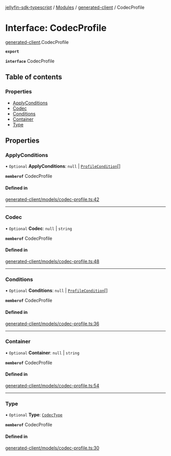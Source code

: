[jellyfin-sdk-typescript](../README.md) / [Modules](../modules.md) / [generated-client](../modules/generated_client.md) / CodecProfile

# Interface: CodecProfile

[generated-client](../modules/generated_client.md).CodecProfile

**`export`**

**`interface`** CodecProfile

## Table of contents

### Properties

- [ApplyConditions](generated_client.CodecProfile.md#applyconditions)
- [Codec](generated_client.CodecProfile.md#codec)
- [Conditions](generated_client.CodecProfile.md#conditions)
- [Container](generated_client.CodecProfile.md#container)
- [Type](generated_client.CodecProfile.md#type)

## Properties

### ApplyConditions

• `Optional` **ApplyConditions**: ``null`` \| [`ProfileCondition`](generated_client.ProfileCondition.md)[]

**`memberof`** CodecProfile

#### Defined in

[generated-client/models/codec-profile.ts:42](https://github.com/thornbill/jellyfin-sdk-typescript/blob/c0c5b18/src/generated-client/models/codec-profile.ts#L42)

___

### Codec

• `Optional` **Codec**: ``null`` \| `string`

**`memberof`** CodecProfile

#### Defined in

[generated-client/models/codec-profile.ts:48](https://github.com/thornbill/jellyfin-sdk-typescript/blob/c0c5b18/src/generated-client/models/codec-profile.ts#L48)

___

### Conditions

• `Optional` **Conditions**: ``null`` \| [`ProfileCondition`](generated_client.ProfileCondition.md)[]

**`memberof`** CodecProfile

#### Defined in

[generated-client/models/codec-profile.ts:36](https://github.com/thornbill/jellyfin-sdk-typescript/blob/c0c5b18/src/generated-client/models/codec-profile.ts#L36)

___

### Container

• `Optional` **Container**: ``null`` \| `string`

**`memberof`** CodecProfile

#### Defined in

[generated-client/models/codec-profile.ts:54](https://github.com/thornbill/jellyfin-sdk-typescript/blob/c0c5b18/src/generated-client/models/codec-profile.ts#L54)

___

### Type

• `Optional` **Type**: [`CodecType`](../enums/generated_client.CodecType.md)

**`memberof`** CodecProfile

#### Defined in

[generated-client/models/codec-profile.ts:30](https://github.com/thornbill/jellyfin-sdk-typescript/blob/c0c5b18/src/generated-client/models/codec-profile.ts#L30)
